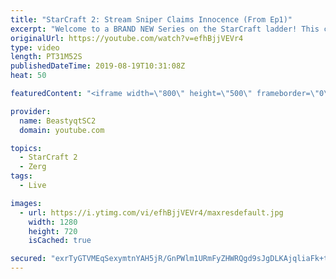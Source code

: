 ```yaml
---
title: "StarCraft 2: Stream Sniper Claims Innocence (From Ep1)"
excerpt: "Welcome to a BRAND NEW Series on the StarCraft ladder! This challenege is called \"Infestors to GM,\" where I play Mass Infestors and try to get to Grandmaster! I am allowing myself to make Queens as well, but other than that, the gameplan is INFESTORS!!!  In this episode we have a long discussion about"
originalUrl: https://youtube.com/watch?v=efhBjjVEVr4
type: video
length: PT31M52S
publishedDateTime: 2019-08-19T10:31:08Z
heat: 50

featuredContent: "<iframe width=\"800\" height=\"500\" frameborder=\"0\" src=\"https://www.youtube.com/embed/efhBjjVEVr4\" allow=\"accelerometer; autoplay; encrypted-media; gyroscope; picture-in-picture\" allowfullscreen></iframe>"

provider:
  name: BeastyqtSC2
  domain: youtube.com

topics:
  - StarCraft 2
  - Zerg
tags:
  - Live

images:
  - url: https://i.ytimg.com/vi/efhBjjVEVr4/maxresdefault.jpg
    width: 1280
    height: 720
    isCached: true

secured: "exrTyGTVMEqSexymtnYAH5jR/GnPWlm1URmFyZHWRQgd9sJgDLKAjqliaFk+temdW6FDj0p8Onsnk2LKyAyF9TFa8/347yVdP5jnDn7F+zR4Jusm/pDKX2v6GOD8pve7JqFcm6vyoyfKiTbXyGXzXot4Wrh2El/aayOonUlkxTzmWwCZQeBB2103qekHhPCPw6heGoOo3TeWHY+rMv+MZSnIusbsts6D/8/+bZaN1GCYim4Sb1/IW/zu7vNIRZQXzfIR8xH06vlfzNdZI6Mm2so0IgvazWO5gVNwebRIWe8qnnD8NtpciQQI3oweqfA03rYOBKTKo0DDVOIvcNICuDfGSE7gg2yoGNH/iL/Jltff3LVufHFaIqt+0uV5ncgBjWYQvtAgjURbe0psEw7uuzQXqIc/QKwmKjJhZLX0eKE=;ecWi3ZXm2epY4HWs6WVjMA=="
---
```


